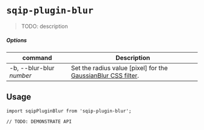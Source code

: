 # `sqip-plugin-blur`

> TODO: description

##### Options
| command                 | Description |
| ----------------------- | ----------- |
|-b, --blur-blur *number* | Set the radius value [pixel] for the [GaussianBlur CSS filter](https://developer.mozilla.org/en-US/docs/Web/CSS/filter-function/blur#syntax). |

## Usage

```
import sqipPluginBlur from 'sqip-plugin-blur';

// TODO: DEMONSTRATE API
```

